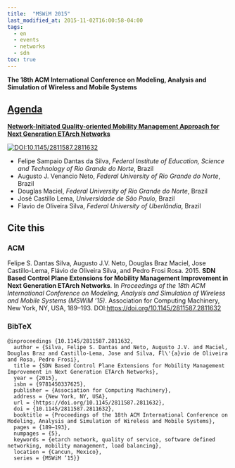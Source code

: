 ```yaml
---
title:  "MSWiM 2015"
last_modified_at: 2015-11-02T16:00:58-04:00
tags:
  - en
  - events
  - networks
  - sdn
toc: true
---
```


**The 18th ACM International Conference on Modeling, Analysis and Simulation of Wireless and Mobile Systems**

## [Agenda](http://mswimconf.com/2015/)


[**Network-Initiated Quality-oriented Mobility Management Approach for Next Generation ETArch Networks**](https://www.researchgate.net/publication/283718842_Network-Initiated_Quality-oriented_Mobility_Management_Approach_for_Next_Generation_ETArch_Networks)

[![DOI:10.1145/2811587.2811632](https://zenodo.org/badge/DOI/10.1145/2811587.2811632.svg)](https://doi.org/10.1145/2811587.2811632)

 - Felipe Sampaio Dantas da Silva, *Federal Institute of Education, Science and Technology of Rio Grande do Norte*, Brazil 
 - Augusto J. Venancio Neto, *Federal University of Rio Grande do Norte*, Brazil
 - Douglas Maciel, *Federal University of Rio Grande do Norte*, Brazil
 - José Castillo Lema, *Universidade de São Paulo*, Brazil
 - Flavio de Oliveira Silva, *Federal University of Uberlândia*, Brazil

## Cite this

### ACM

Felipe S. Dantas Silva, Augusto J.V. Neto, Douglas Braz Maciel, Jose Castillo-Lema, Flávio de Oliveira Silva, and Pedro Frosi Rosa. 2015. **SDN Based Control Plane Extensions for Mobility Management Improvement in Next Generation ETArch Networks**. In *Proceedings of the 18th ACM International Conference on Modeling, Analysis and Simulation of Wireless and Mobile Systems (MSWiM ’15)*. Association for Computing Machinery, New York, NY, USA, 189–193. DOI:https://doi.org/10.1145/2811587.2811632

### BibTeX

```
@inproceedings {10.1145/2811587.2811632,
  author = {Silva, Felipe S. Dantas and Neto, Augusto J.V. and Maciel, Douglas Braz and Castillo-Lema, Jose and Silva, Fl\'{a}vio de Oliveira and Rosa, Pedro Frosi},
  title = {SDN Based Control Plane Extensions for Mobility Management Improvement in Next Generation ETArch Networks},
  year = {2015},
  isbn = {9781450337625},
  publisher = {Association for Computing Machinery},
  address = {New York, NY, USA},
  url = {https://doi.org/10.1145/2811587.2811632},
  doi = {10.1145/2811587.2811632},
  booktitle = {Proceedings of the 18th ACM International Conference on Modeling, Analysis and Simulation of Wireless and Mobile Systems},
  pages = {189–193},
  numpages = {5},
  keywords = {etarch network, quality of service, software defined networking, mobility management, load balancing},
  location = {Cancun, Mexico},
  series = {MSWiM ’15}}
```
